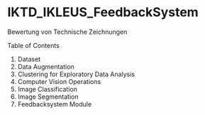 # IKTD_IKLEUS_FeedbackSystem
Bewertung von Technische Zeichnungen


Table of Contents
1. Dataset
2. Data Augmentation
3. Clustering for Exploratory Data Analysis
4. Computer Vision Operations
5. Image Classification
6. Image Segmentation
7. Feedbacksystem Module

